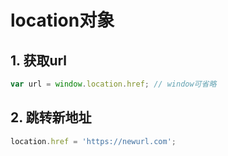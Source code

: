 # location对象

## 1. 获取url

```javascript
var url = window.location.href; // window可省略
```

## 2. 跳转新地址

```javascript
location.href = 'https://newurl.com';
```